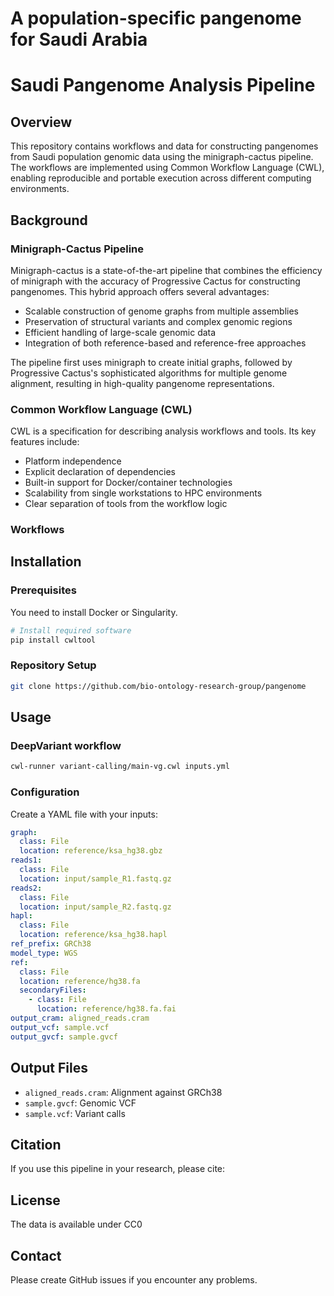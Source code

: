# A population-specific pangenome for Saudi Arabia

# Saudi Pangenome Analysis Pipeline

## Overview
This repository contains workflows and data for constructing pangenomes from Saudi population genomic data using the minigraph-cactus pipeline. The workflows are implemented using Common Workflow Language (CWL), enabling reproducible and portable execution across different computing environments.

## Background

### Minigraph-Cactus Pipeline
Minigraph-cactus is a state-of-the-art pipeline that combines the efficiency of minigraph with the accuracy of Progressive Cactus for constructing pangenomes. This hybrid approach offers several advantages:

- Scalable construction of genome graphs from multiple assemblies
- Preservation of structural variants and complex genomic regions
- Efficient handling of large-scale genomic data
- Integration of both reference-based and reference-free approaches

The pipeline first uses minigraph to create initial graphs, followed by Progressive Cactus's sophisticated algorithms for multiple genome alignment, resulting in high-quality pangenome representations.

### Common Workflow Language (CWL)
CWL is a specification for describing analysis workflows and tools. Its key features include:

- Platform independence
- Explicit declaration of dependencies
- Built-in support for Docker/container technologies
- Scalability from single workstations to HPC environments
- Clear separation of tools from the workflow logic


### Workflows

## Installation

### Prerequisites
You need to install Docker or Singularity.
```bash
# Install required software
pip install cwltool
```

### Repository Setup
```bash
git clone https://github.com/bio-ontology-research-group/pangenome
```

## Usage

### DeepVariant workflow

```bash
cwl-runner variant-calling/main-vg.cwl inputs.yml
```

### Configuration
Create a YAML file with your inputs:
```yaml
graph:
  class: File
  location: reference/ksa_hg38.gbz
reads1:
  class: File
  location: input/sample_R1.fastq.gz
reads2:
  class: File
  location: input/sample_R2.fastq.gz
hapl:
  class: File
  location: reference/ksa_hg38.hapl
ref_prefix: GRCh38
model_type: WGS
ref:
  class: File
  location: reference/hg38.fa
  secondaryFiles:
    - class: File
      location: reference/hg38.fa.fai
output_cram: aligned_reads.cram
output_vcf: sample.vcf
output_gvcf: sample.gvcf
```

## Output Files
- `aligned_reads.cram`: Alignment against GRCh38
- `sample.gvcf`: Genomic VCF
- `sample.vcf`: Variant calls


## Citation
If you use this pipeline in your research, please cite:

## License
The data is available under CC0

## Contact
Please create GitHub issues if you encounter any problems. 
